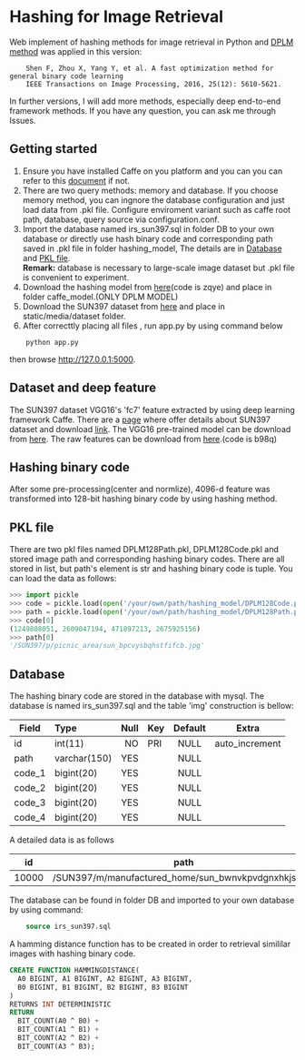 # Hashing for Image Retrieval

Web implement of hashing methods for image retrieval in Python and [DPLM method](http://ieeexplore.ieee.org/stamp/stamp.jsp?arnumber=7574359) was applied in this version:
```
    Shen F, Zhou X, Yang Y, et al. A fast optimization method for general binary code learning  
    IEEE Transactions on Image Processing, 2016, 25(12): 5610-5621.
```
In further versions, I will add more methods, especially deep end-to-end framework methods. If you have any question, you can ask me through Issues. 


## Getting started
1. Ensure you have installed Caffe on you platform and you can you can refer to this [document](http://caffe.berkeleyvision.org/installation.html) if not.
2. There are two query methods: memory and database. If you choose memory method, you can ingnore the database configuration and just load data from .pkl file. Configure enviroment variant such as caffe root path, database, query source via configuration.conf.
3. Import the database named irs_sun397.sql in folder DB to your own database or directly use hash binary code and corresponding path saved in .pkl file in folder hashing_model, The details are in [Database](#database) and [PKL file](#pkl-file).  
  **Remark:** database is necessary to large-scale image dataset but .pkl file is convenient to experiment.
4. Download the hashing model from [here](https://pan.baidu.com/s/1jId1Qse)(code is zqye) and place in folder caffe_model.(ONLY DPLM MODEL)
5. Download the SUN397 dataset from [here](http://vision.princeton.edu/projects/2010/SUN/SUN397.tar.gz) and place in static/media/dataset folder.
6. After correcttly placing all files , run app.py by using command below
```shell
    python app.py
```
then browse http://127.0.0.1:5000.



## Dataset and deep feature
The SUN397 dataset VGG16's 'fc7' feature extracted by using deep learning framework Caffe. There are a [page](http://groups.csail.mit.edu/vision/SUN/) where offer details about SUN397 dataset and download [link](http://vision.princeton.edu/projects/2010/SUN/SUN397.tar.gz). The VGG16 pre-trained model can be download from [here](https://gist.github.com/ksimonyan/211839e770f7b538e2d8). The raw features can be download from [here](https://pan.baidu.com/s/1dFMrqq1).(code is b98q)


## Hashing binary code
After some pre-processing(center and normlize), 4096-d feature was transformed into 128-bit hashing binary code by using hashing method. 


## PKL file
There are two pkl files named DPLM128Path.pkl, DPLM128Code.pkl and stored image path and corresponding hashing binary codes. There are all stored in list, but path's element is str and hashing binary code is tuple. You can load the data as follows:
```python
>>> import pickle
>>> code = pickle.load(open('/your/own/path/hashing_model/DPLM128Code.pkl','rb'))
>>> path = pickle.load(open('/your/own/path/hashing_model/DPLM128Path.pkl','rb'))
>>> code[0]
(1249808051, 2609047194, 471897213, 2675925156)
>>> path[0]
'/SUN397/p/picnic_area/sun_bpcvysbqhstfifcb.jpg'
```


## Database
The hashing binary code are stored in the database with mysql. The database is named irs_sun397.sql and the table 'img' construction is bellow: 

| Field  |      Type    | Null  | Key | Default |      Extra     |
| ------ |:-------------| -----:| --- |:-------:|:--------------:|
| id     | int(11)      | NO    | PRI | NULL    | auto_increment |
| path   | varchar(150) | YES   |     | NULL    |                |
| code_1 | bigint(20)   | YES   |     | NULL    |                |
| code_2 | bigint(20)   | YES   |     | NULL    |                |
| code_3 | bigint(20)   | YES   |     | NULL    |                |
| code_4 | bigint(20)   | YES   |     | NULL    |                |

A detailed data is as follows

|id    | path      | code_1     | code_2    | code_3     | code_4  |
|------|-----------|------------|-----------|------------|---------|
| 10000 | /SUN397/m/manufactured_home/sun_bwnvkpvdgnxhkjst.jpg | 4076301309 |917904382 | 1211050903 | 2286664558 |

The database can be found in folder DB and imported to your own database by using command:
```sql
    source irs_sun397.sql
```

A hamming distance function has to be created in order to retrieval simililar images with hashing binary code. 

```sql
CREATE FUNCTION HAMMINGDISTANCE(
  A0 BIGINT, A1 BIGINT, A2 BIGINT, A3 BIGINT, 
  B0 BIGINT, B1 BIGINT, B2 BIGINT, B3 BIGINT
)
RETURNS INT DETERMINISTIC
RETURN 
  BIT_COUNT(A0 ^ B0) +
  BIT_COUNT(A1 ^ B1) +
  BIT_COUNT(A2 ^ B2) +
  BIT_COUNT(A3 ^ B3);
```

